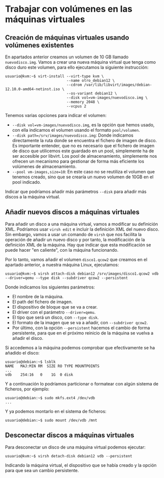 # Trabajar con volúmenes en las máquinas virtuales

## Creación de máquinas virtuales usando volúmenes existentes

En apartados anterior creamos un volumen de 10 GB llamado `nuevodisco.img`. Vamos a crear una nueva máquina virtual que tenga como disco duro este volumen, para ello ejecutamos la siguiente instrucción: 

```
usuario@kvm:~$ virt-install --virt-type kvm \
                            --name otro_debian12 \
                            --cdrom /var/lib/libvirt/images/debian-12.10.0-amd64-netinst.iso \
                            --os-variant debian12 \
                            --disk vol=vm-images/nuevodisco.img \
                            --memory 2048 \
                            --vcpus 2
```			 

Tenemos varias opciones para indicar el volumen:

* `--disk vol=vm-images/nuevodisco.img`, es la opción que hemos usado, con ella indicamos el volumen usando el formato `pool/volumen`. 
* `--disk path=/srv/images/nuevodisco.img`: Donde indicamos directamente la ruta donde se encuentra el fichero de imagen de disco. Es importante entender, que no es necesario que el fichero de imagen de disco que utilicemos este guardado en un pool, simplemente ha de ser accesible por libvirt. Los pool de almacenamiento, simplemente nos ofrecen un mecanismo para gestionar de forma más eficiente los volúmenes de almacenamiento.
* `--pool vm-images,size=10`: En este caso no se reutiliza el volumen que tenemos creado, sino que se crearía un nuevo volumen de 10GB en el pool indicado.

Indicar que podríamos añadir más parámetros `--disk` para añadir más discos a la máquina virtual.

## Añadir nuevos discos a máquinas virtuales

Para añadir un disco a una máquina virtual, vamos a modificar su definición XML. Podríamos usar `virsh edit` e incluir la definición XML del nuevo disco. Sin embargo, vamos a usar un comando de `virsh` que nos facilita la operación de añadir un nuevo disco y por tanto, la modificación de la definición XML de la máquina. Hay que indicar que esta modificación se puede hacer "en caliente", con la máquina funcionando.

Por lo tanto, vamos añadir el volumen `disco1.qcow2` que creamos en el apartado anterior, a nuestra máquina Linux, ejecutamos:

```
usuario@kvm:~$ virsh attach-disk debian12 /srv/images/disco1.qcow2 vdb --driver=qemu --type disk --subdriver qcow2 --persistent
```

Donde indicamos los siguientes parámetros:

* El nombre de la máquina.
* El path del fichero de imagen.
* El dispositivo de bloque que se va a crear.
* El driver con el parámetro `--driver=qemu`.
* El tipo que será un disco, con `--type disk`.
* El formato de la imagen que se va a añadir, con `--subdriver qcow2`.
* Por último, con la opción `--persistent` hacemos el cambio de forma persistente, para que en el próximo reinicio de la máquina se vuelva a añadir el disco.

Si accedemos a la máquina podemos comprobar que efectivamente se ha añadido el disco:

```
usuario@debian:~$ lsblk
NAME   MAJ:MIN RM  SIZE RO TYPE MOUNTPOINTS
...
vdb    254:16   0    1G  0 disk 
```
Y a continuación lo podríamos particionar o formatear con algún sistema de ficheros, por ejemplo:

```
usuario@debian:~$ sudo mkfs.ext4 /dev/vdb
...
```

Y ya podemos montarlo en el sistema de ficheros:

```
usuario@debian:~$ sudo mount /dev/vdb /mnt
```

## Desconectar discos a máquinas virtuales

Para desconectar un disco de una máquina virtual podemos ejecutar:

```
usuario@kvm:~$ virsh detach-disk debian12 vdb --persistent
```

Indicando la máquina virtual, el dispositivo que se había creado y la opción para que sea un cambio persistente.

